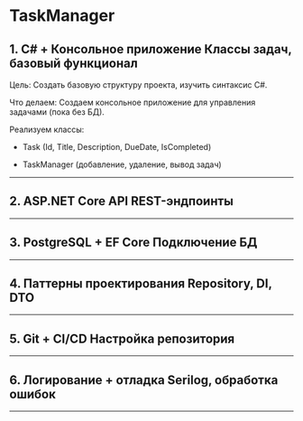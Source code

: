 # TaskManager

## 1.	C# + Консольное приложение	Классы задач, базовый функционал

Цель: Создать базовую структуру проекта, изучить синтаксис C#.

Что делаем:
Создаем консольное приложение для управления задачами (пока без БД).

Реализуем классы:

+ Task (Id, Title, Description, DueDate, IsCompleted)

+ TaskManager (добавление, удаление, вывод задач)

---
## 2.	ASP.NET Core API	REST-эндпоинты 
---
## 3.	PostgreSQL + EF Core	Подключение БД 
---
## 4.	Паттерны проектирования	Repository, DI, DTO 
---
## 5.	Git + CI/CD	Настройка репозитория 
---
## 6.	Логирование + отладка	Serilog, обработка ошибок 
---
